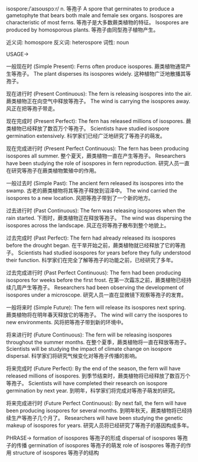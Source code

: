 isospore:/ˈaɪsoʊspɔːr/
n.
等孢子
A spore that germinates to produce a gametophyte that bears both male and female sex organs.
Isospores are characteristic of most ferns. 等孢子是大多数蕨类植物的特征。
Isospores are produced by homosporous plants. 等孢子由同型孢子植物产生。

近义词: homospore
反义词: heterospore
词性: noun


USAGE->

一般现在时 (Simple Present):
Ferns often produce isospores.  蕨类植物通常产生等孢子。
The plant disperses its isospores widely.  这种植物广泛地散播其等孢子。

现在进行时 (Present Continuous):
The fern is releasing isospores into the air.  蕨类植物正在向空气中释放等孢子。
The wind is carrying the isospores away.  风正在把等孢子带走。

现在完成时 (Present Perfect):
The fern has released millions of isospores.  蕨类植物已经释放了数百万个等孢子。
Scientists have studied isospore germination extensively.  科学家们已经广泛地研究了等孢子的萌发。

现在完成进行时 (Present Perfect Continuous):
The fern has been producing isospores all summer.  整个夏天，蕨类植物一直在产生等孢子。
Researchers have been studying the role of isospores in fern reproduction.  研究人员一直在研究等孢子在蕨类植物繁殖中的作用。

一般过去时 (Simple Past):
The ancient fern released its isospores into the swamp.  古老的蕨类植物将其等孢子释放到沼泽中。
The wind carried the isospores to a new location.  风把等孢子带到了一个新的地方。

过去进行时 (Past Continuous):
The fern was releasing isospores when the rain started.  下雨时，蕨类植物正在释放等孢子。
The wind was dispersing the isospores across the landscape.  风正在将等孢子散布到整个地貌上。


过去完成时 (Past Perfect):
The fern had already released its isospores before the drought began.  在干旱开始之前，蕨类植物就已经释放了它的等孢子。
Scientists had studied isospores for years before they fully understood their function.  科学家们在完全了解等孢子的功能之前，已经研究了多年。

过去完成进行时 (Past Perfect Continuous):
The fern had been producing isospores for weeks before the first frost.  在第一次霜冻之前，蕨类植物已经持续几周产生等孢子。
Researchers had been observing the development of isospores under a microscope.  研究人员一直在显微镜下观察等孢子的发育。

一般将来时 (Simple Future):
The fern will release its isospores next spring.  蕨类植物将在明年春天释放它的等孢子。
The wind will carry the isospores to new environments.  风将把等孢子带到新的环境中。


将来进行时 (Future Continuous):
The fern will be releasing isospores throughout the summer months.  在整个夏季，蕨类植物将一直在释放等孢子。
Scientists will be studying the impact of climate change on isospore dispersal.  科学家们将研究气候变化对等孢子传播的影响。


将来完成时 (Future Perfect):
By the end of the season, the fern will have released millions of isospores.  到季节结束时，蕨类植物将已经释放了数百万个等孢子。
Scientists will have completed their research on isospore germination by next year.  到明年，科学家们将完成对等孢子萌发的研究。


将来完成进行时 (Future Perfect Continuous):
By next fall, the fern will have been producing isospores for several months.  到明年秋天，蕨类植物将已经持续生产等孢子几个月了。
Researchers will have been studying the genetic makeup of isospores for years.  研究人员将已经研究了等孢子的基因构成多年。


PHRASE->
formation of isospores 等孢子的形成
dispersal of isospores 等孢子的传播
germination of isospores 等孢子的萌发
role of isospores  等孢子的作用
structure of isospores 等孢子的结构
